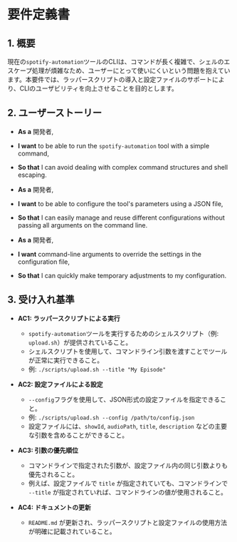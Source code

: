 # 要件定義書

## 1. 概要

現在の`spotify-automation`ツールのCLIは、コマンドが長く複雑で、シェルのエスケープ処理が煩雑なため、ユーザーにとって使いにくいという問題を抱えています。本要件では、ラッパースクリプトの導入と設定ファイルのサポートにより、CLIのユーザビリティを向上させることを目的とします。

## 2. ユーザーストーリー

- **As a** 開発者,
- **I want** to be able to run the `spotify-automation` tool with a simple command,
- **So that** I can avoid dealing with complex command structures and shell escaping.

- **As a** 開発者,
- **I want** to be able to configure the tool's parameters using a JSON file,
- **So that** I can easily manage and reuse different configurations without passing all arguments on the command line.

- **As a** 開発者,
- **I want** command-line arguments to override the settings in the configuration file,
- **So that** I can quickly make temporary adjustments to my configuration.

## 3. 受け入れ基準

- **AC1: ラッパースクリプトによる実行**
  - `spotify-automation`ツールを実行するためのシェルスクリプト（例: `upload.sh`）が提供されていること。
  - シェルスクリプトを使用して、コマンドライン引数を渡すことでツールが正常に実行できること。
  - 例: `./scripts/upload.sh --title "My Episode"`

- **AC2: 設定ファイルによる設定**
  - `--config`フラグを使用して、JSON形式の設定ファイルを指定できること。
  - 例: `./scripts/upload.sh --config /path/to/config.json`
  - 設定ファイルには、`showId`, `audioPath`, `title`, `description` などの主要な引数を含めることができること。

- **AC3: 引数の優先順位**
  - コマンドラインで指定された引数が、設定ファイル内の同じ引数よりも優先されること。
  - 例えば、設定ファイルで `title` が指定されていても、コマンドラインで `--title` が指定されていれば、コマンドラインの値が使用されること。

- **AC4: ドキュメントの更新**
  - `README.md` が更新され、ラッパースクリプトと設定ファイルの使用方法が明確に記載されていること。